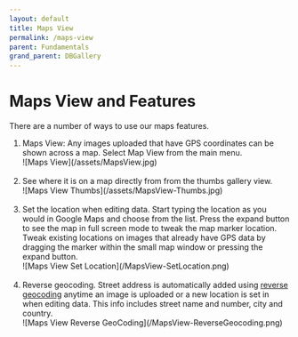 ```yaml
---
layout: default
title: Maps View
permalink: /maps-view
parent: Fundamentals
grand_parent: DBGallery
---
```


# Maps View and Features

<p>
    There are a number of ways to use our maps features.
    <ol>
        <li>Maps View: Any images uploaded that have GPS coordinates can be shown across a map.  Select Map View from the main menu.</li>
        ![Maps View](/assets/MapsView.jpg)
        <br />
        <br />
        <li>See where it is on a map directly from from the thumbs gallery view.</li>
        ![Maps View Thumbs](/assets/MapsView-Thumbs.jpg)
        <br />
        <br />
        <li>
            Set the location when editing data.  Start typing the location as you would in Google Maps and choose from the list.
            Press the expand button to see the map in full screen mode to tweak the map marker location.
            Tweak existing locations on images that already have GPS data by dragging the marker within the small map window or pressing the expand button.
        </li>
        ![Maps View Set Location](/MapsView-SetLocation.png)
        <br />
        <br />
        <li>Reverse geocoding.  Street address is automatically added using <a href="https://en.wikipedia.org/wiki/Reverse_geocoding" target="_blank">reverse geocoding</a> anytime an image is uploaded or a new location is set in when editing data.  This info includes street name and number, city and country.</li>
        ![Maps View Reverse GeoCoding](/MapsView-ReverseGeocoding.png)
        <br />
        <br />
    </ol>
</p>
